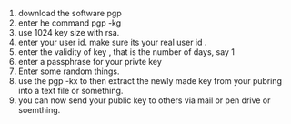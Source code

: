 1. download the software pgp
2. enter he command pgp -kg
3. use 1024 key size with rsa. 
4. enter your user id. make sure its your real user id . 
5. enter the validity of key , that is the number of days, say 1
6. enter a passphrase for your privte key
7. Enter some random things. 
8. use the pgp -kx to then extract the newly made key from your pubring into a text file or something. 
9. you can now send your public key to others via mail or pen drive or soemthing. 
